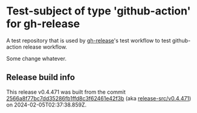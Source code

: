 # Test-subject of type 'github-action' for gh-release

A test repository that is used by [gh-release](https://github.com/kattecon/gh-release)'s test workflow to test github-action release workflow.

Some change whatever.


## Release build info

This release v0.4.471 was built from the commit [2566a8f77bc7dd35286fb1ffd8c3f62461e42f3b](https://github.com/kattecon/gh-release-test-ga/tree/2566a8f77bc7dd35286fb1ffd8c3f62461e42f3b) (aka [release-src/v0.4.471](https://github.com/kattecon/gh-release-test-ga/tree/release-src/v0.4.471)) on 2024-02-05T02:37:38.859Z.
        